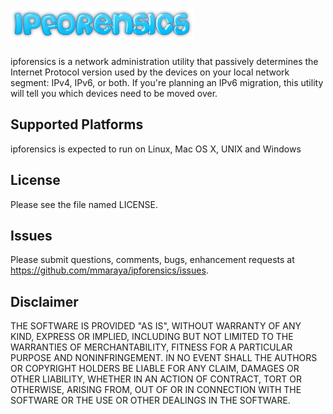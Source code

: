 ![ipforensics logo](ipforensics.png "ipforensics")
==================================================

ipforensics is a network administration utility that passively determines the Internet Protocol version used by the devices on your local network segment: IPv4, IPv6, or both.  If you're planning an IPv6 migration, this utility will tell you which devices need to be moved over. 

Supported Platforms
-------------------

ipforensics is expected to run on Linux, Mac OS X, UNIX and Windows

License
-------

Please see the file named LICENSE. 

Issues
------

Please submit questions, comments, bugs, enhancement requests at https://github.com/mmaraya/ipforensics/issues.

Disclaimer
----------

THE SOFTWARE IS PROVIDED "AS IS", WITHOUT WARRANTY OF ANY KIND, EXPRESS OR IMPLIED, INCLUDING BUT NOT LIMITED TO THE WARRANTIES OF MERCHANTABILITY, FITNESS FOR A PARTICULAR PURPOSE AND NONINFRINGEMENT. IN NO EVENT SHALL THE AUTHORS OR COPYRIGHT HOLDERS BE LIABLE FOR ANY CLAIM, DAMAGES OR OTHER LIABILITY, WHETHER IN AN ACTION OF CONTRACT, TORT OR OTHERWISE, ARISING FROM, OUT OF OR IN CONNECTION WITH THE SOFTWARE OR THE USE OR OTHER DEALINGS IN THE SOFTWARE.